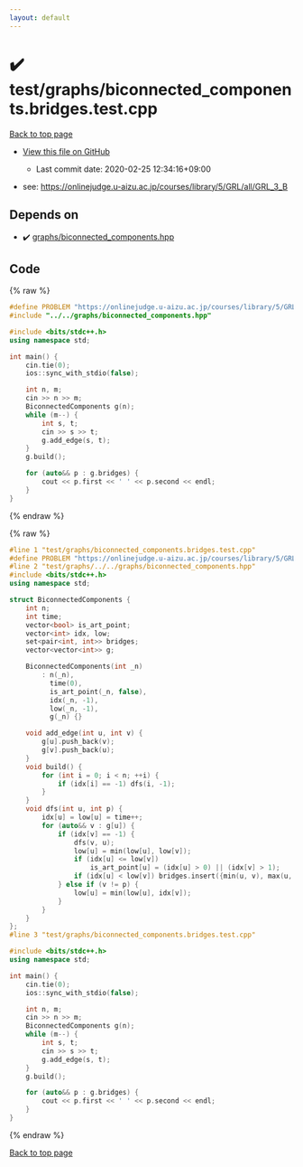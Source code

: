 ```yaml
---
layout: default
---
```


<!-- mathjax config similar to math.stackexchange -->
<script type="text/javascript" async
  src="https://cdnjs.cloudflare.com/ajax/libs/mathjax/2.7.5/MathJax.js?config=TeX-MML-AM_CHTML">
</script>
<script type="text/x-mathjax-config">
  MathJax.Hub.Config({
    TeX: { equationNumbers: { autoNumber: "AMS" }},
    tex2jax: {
      inlineMath: [ ['$','$'] ],
      processEscapes: true
    },
    "HTML-CSS": { matchFontHeight: false },
    displayAlign: "left",
    displayIndent: "2em"
  });
</script>

<script type="text/javascript" src="https://cdnjs.cloudflare.com/ajax/libs/jquery/3.4.1/jquery.min.js"></script>
<script src="https://cdn.jsdelivr.net/npm/jquery-balloon-js@1.1.2/jquery.balloon.min.js" integrity="sha256-ZEYs9VrgAeNuPvs15E39OsyOJaIkXEEt10fzxJ20+2I=" crossorigin="anonymous"></script>
<script type="text/javascript" src="../../../assets/js/copy-button.js"></script>
<link rel="stylesheet" href="../../../assets/css/copy-button.css" />


# :heavy_check_mark: test/graphs/biconnected_components.bridges.test.cpp

<a href="../../../index.html">Back to top page</a>

* <a href="{{ site.github.repository_url }}/blob/master/test/graphs/biconnected_components.bridges.test.cpp">View this file on GitHub</a>
    - Last commit date: 2020-02-25 12:34:16+09:00


* see: <a href="https://onlinejudge.u-aizu.ac.jp/courses/library/5/GRL/all/GRL_3_B">https://onlinejudge.u-aizu.ac.jp/courses/library/5/GRL/all/GRL_3_B</a>


## Depends on

* :heavy_check_mark: <a href="../../../library/graphs/biconnected_components.hpp.html">graphs/biconnected_components.hpp</a>


## Code

<a id="unbundled"></a>
{% raw %}
```cpp
#define PROBLEM "https://onlinejudge.u-aizu.ac.jp/courses/library/5/GRL/all/GRL_3_B"
#include "../../graphs/biconnected_components.hpp"

#include <bits/stdc++.h>
using namespace std;

int main() {
    cin.tie(0);
    ios::sync_with_stdio(false);

    int n, m;
    cin >> n >> m;
    BiconnectedComponents g(n);
    while (m--) {
        int s, t;
        cin >> s >> t;
        g.add_edge(s, t);
    }
    g.build();

    for (auto&& p : g.bridges) {
        cout << p.first << ' ' << p.second << endl;
    }
}
```
{% endraw %}

<a id="bundled"></a>
{% raw %}
```cpp
#line 1 "test/graphs/biconnected_components.bridges.test.cpp"
#define PROBLEM "https://onlinejudge.u-aizu.ac.jp/courses/library/5/GRL/all/GRL_3_B"
#line 2 "test/graphs/../../graphs/biconnected_components.hpp"
#include <bits/stdc++.h>
using namespace std;

struct BiconnectedComponents {
    int n;
    int time;
    vector<bool> is_art_point;
    vector<int> idx, low;
    set<pair<int, int>> bridges;
    vector<vector<int>> g;

    BiconnectedComponents(int _n)
        : n(_n),
          time(0),
          is_art_point(_n, false),
          idx(_n, -1),
          low(_n, -1),
          g(_n) {}

    void add_edge(int u, int v) {
        g[u].push_back(v);
        g[v].push_back(u);
    }
    void build() {
        for (int i = 0; i < n; ++i) {
            if (idx[i] == -1) dfs(i, -1);
        }
    }
    void dfs(int u, int p) {
        idx[u] = low[u] = time++;
        for (auto&& v : g[u]) {
            if (idx[v] == -1) {
                dfs(v, u);
                low[u] = min(low[u], low[v]);
                if (idx[u] <= low[v])
                    is_art_point[u] = (idx[u] > 0) || (idx[v] > 1);
                if (idx[u] < low[v]) bridges.insert({min(u, v), max(u, v)});
            } else if (v != p) {
                low[u] = min(low[u], idx[v]);
            }
        }
    }
};
#line 3 "test/graphs/biconnected_components.bridges.test.cpp"

#include <bits/stdc++.h>
using namespace std;

int main() {
    cin.tie(0);
    ios::sync_with_stdio(false);

    int n, m;
    cin >> n >> m;
    BiconnectedComponents g(n);
    while (m--) {
        int s, t;
        cin >> s >> t;
        g.add_edge(s, t);
    }
    g.build();

    for (auto&& p : g.bridges) {
        cout << p.first << ' ' << p.second << endl;
    }
}

```
{% endraw %}

<a href="../../../index.html">Back to top page</a>

